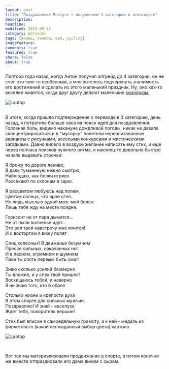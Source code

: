 ```yaml
---
layout: post
title: "Поздравление Рестуте с получением 3 категории в велоспорте"
description:
headline:
modified: 2015-09-15
category: personal
tags: [жизнь, личное, вел, cycling]
imagefeature:
comments: true
featured: true
share: false
about: true
---
```


Полтора года назад, когда Антон получил апгрейд до 4 категории, он не счел это чем-то особенным, а мне хотелось подчеркнуть значимость его достижений и сделать из этого маленький праздник. Ну, оно как-то веселее живется, когда друг другу делают маленькие [сюрпризы.](https://instagram.com/p/kYR5etBP3c/?taken-by=restuta)

<style>
    .with-padding {
        padding-bottom: 30px;
    }
</style>

<div class="row with-padding text-center">
    <img src="{{ site.url }}/images/restuta_cat_upgr/upgrade4cat_restuta.jpeg" alt="Laptop">
</div>
В итоге, когда пришло подтверждение о переводе в 3 категорию, день назад, я потратила больше часа на поиск идей для поздравления. Головная боль, видимо накануне дождливой погоды, никак не давала сконцентрироваться и в "мусорку" полетели нереализованные варианты с рисунками, веселыми конкурсами и мистическими загадками. Давно висело в воздухе желание написать ему стих, и еще через полчаса поисков нужного ритма, я наконец-то довольно быстро начала выдавать строчки:

Я брожу по дороге лениво,<br />
В даль туманнную нежно смотрю,<br />
Наблюдаю, как белки игриво<br />
Рассекают по склонам в зарю.<br />

Я рассветом любуюсь над полем,<br />
Цветом солнца, что ярче огня.<br />
Но лишь мыслью одной мозг мой болен:<br />
Лишь тебя жду на месте полдня.<br />

Горизонт не от пара дымится...<br />
Не от пыли волненье идет...<br />
Это вел твой навстречу мне мчится!<br />
И с восторгом я вижу полет<br />

Спиц колесных! В движенье безумном<br />
Прессе сильных, накачанных ног.<br />
И в пасном, огромном и шумном<br />
Паке ты опять первым быть смог!<br />

Знаю сколько усилий безмерно<br />
Ты вложил, и у спех твой пришел!<br />
Восхищаюсь тобой, и наверно<br />
Я не знаю того, кто б обрел<br />

Столько жизни и крепости духа<br />
В этом спорте для сильных мужчин.<br />
Поздравляю! И знай - веселуха<br />
Ждет тебя, покоритель вершин!

Стих был вписан в самоедельную грамоту, а к ней - медаль из фиолетового (какой неожиданный выбор цвета) картона. 

<style>
    .with-padding {
        padding-bottom: 30px;
    }
</style>

<div class="row with-padding text-center">
    <img src="{{ site.url }}/images/restuta_cat_upgr/certificate.jpeg" alt="Laptop">
</div>

Вот так мы материализовали продвижение в спорте, а потом конечно же вместе отпраздновали его дома вином с сыром.